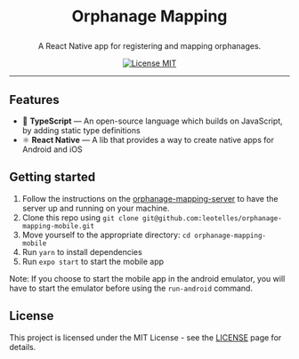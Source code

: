 <h1 align="center">

Orphanage Mapping
</h1>

<p align="center">A React Native app for registering and mapping orphanages.</p>

<p align="center">
  <a href="https://opensource.org/licenses/MIT">
    <img src="https://img.shields.io/badge/License-MIT-blue.svg" alt="License MIT">
  </a>
</p>

<hr />

## Features

- 📄 **TypeScript** — An open-source language which builds on JavaScript, by adding static type definitions 
- ⚛️ **React Native** — A lib that provides a way to create native apps for Android and iOS

## Getting started

1. Follow the instructions on the [orphanage-mapping-server](https://github.com/leotelles/orphanage-mapping-server) to have the server up and running on your machine.
2. Clone this repo using `git clone git@github.com:leotelles/orphanage-mapping-mobile.git`
3. Move yourself to the appropriate directory: `cd orphanage-mapping-mobile`<br />
4. Run `yarn` to install dependencies<br />
5. Run `expo start` to start the mobile app

Note: If you choose to start the mobile app in the android emulator, you will have to start the emulator before using
the `run-android` command.

## License

This project is licensed under the MIT License - see the [LICENSE](https://opensource.org/licenses/MIT) page for details.
